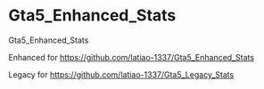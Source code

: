 # Gta5_Enhanced_Stats

Gta5_Enhanced_Stats

Enhanced for https://github.com/latiao-1337/Gta5_Enhanced_Stats

Legacy for https://github.com/latiao-1337/Gta5_Legacy_Stats
